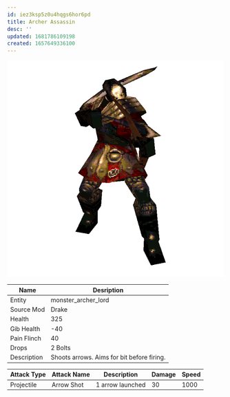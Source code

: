 ```yaml
---
id: iez3ksp5z0u4hqgs6hor6pd
title: Archer Assassin
desc: ''
updated: 1681786109198
created: 1657649336100
---
```

![Monster Picture](assets/img/archer_lord.png)

|Name  |Desription|
|------|-------------|
|Entity|monster_archer_lord|
|Source Mod|Drake|
|Health|325|
|Gib Health|-40|
|Pain Flinch|40|
|Drops|2 Bolts|
|Description|Shoots arrows.  Aims for bit before firing.|

|Attack Type|Attack Name|Description|Damage|Speed|
|-----------|-----------|-----------|------|----|
|Projectile |Arrow Shot|1 arrow launched|30|1000|